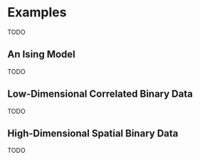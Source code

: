 # Examples

TODO

## An Ising Model

TODO

## Low-Dimensional Correlated Binary Data

TODO

## High-Dimensional Spatial Binary Data

TODO

